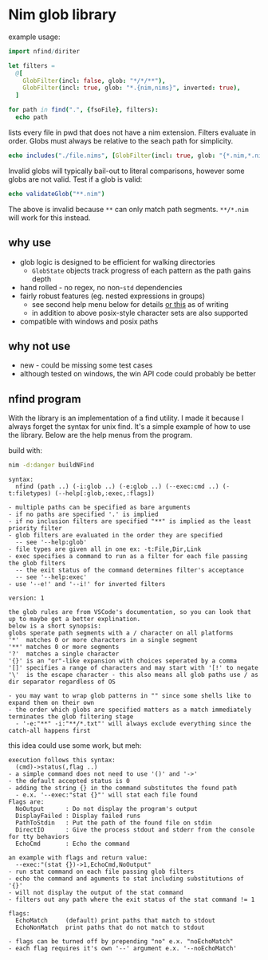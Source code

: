 # Nim glob library


example usage:
```nim
import nfind/diriter

let filters =
  @[
    GlobFilter(incl: false, glob: "*/*/**"),
    GlobFilter(incl: true, glob: "*.{nim,nims}", inverted: true),
  ]

for path in find(".", {fsoFile}, filters):
  echo path
```

lists every file in pwd that does not have a nim extension. Filters evaluate
in order. Globs must always be relative to the seach path for simplicity.

```nim
echo includes("./file.nims", [GlobFilter(incl: true, glob: "{*.nim,*.nims}")])
```

Invalid globs will typically bail-out to literal comparisons, however some globs are not valid. Test if a glob is valid:

```nim
echo validateGlob("**.nim")
```
The above is invalid because `**` can only match path segments.
`**/*.nim` will work for this instead.


## why use
* glob logic is designed to be efficient for walking directories
    - `GlobState` objects track progress of each pattern as the path gains depth
* hand rolled - no regex, no non-`std` dependencies
* fairly robust features (eg. nested expressions in groups)
    - see second help menu below for details [or this](https://code.visualstudio.com/docs/editor/glob-patterns) as of writing
    - in addition to above posix-style character sets are also supported
* compatible with windows and posix paths

## why not use
* new - could be missing some test cases
* although tested on windows, the win API code could probably be better

## nfind program

With the library is an implementation of a find utility. I made it because I always forget the
syntax for unix find. It's a simple example of how to use the library. Below are the help menus
from the program.

build with:
```bash
nim -d:danger buildNFind
```

```
syntax:
  nfind (path ..) (-i:glob ..) (-e:glob ..) (--exec:cmd ..) (-t:filetypes) (--help[:glob,:exec,:flags])

- multiple paths can be specified as bare arguments
- if no paths are specified '.' is implied
- if no inclusion filters are specified "**" is implied as the least priority filter
- glob filters are evaluated in the order they are specified
  -- see '--help:glob'
- file types are given all in one ex: -t:File,Dir,Link
- exec specifies a command to run as a filter for each file passing the glob filters
  -- the exit status of the command determines filter's acceptance
  -- see '--help:exec'
- use '--e!' and '--i!' for inverted filters

version: 1
```

```
the glob rules are from VSCode's documentation, so you can look that up to maybe get a better explination.
below is a short synopsis:
globs sperate path segments with a / character on all platforms
'*'  matches 0 or more characters in a single segment
'**' matches 0 or more segments
'?'  matches a single character
'{}' is an "or"-like expansion with choices seperated by a comma
'[]' specifies a range of characters and may start with '[!' to negate
'\'  is the escape character - this also means all glob paths use / as dir separator regardless of OS

- you may want to wrap glob patterns in "" since some shells like to expand them on their own
- the order which globs are specified matters as a match immediately terminates the glob filtering stage
  - '-e:"**" -i:"**/*.txt"' will always exclude everything since the catch-all happens first
```

this idea could use some work, but meh:
```
execution follows this syntax:
  (cmd)->status(,flag ..)
- a simple command does not need to use '()' and '->'
- the default accepted status is 0
- adding the string {} in the command substitutes the found path
  - e.x. '--exec:"stat {}"' will stat each file found
Flags are:
  NoOutput      : Do not display the program's output
  DisplayFailed : Display failed runs
  PathToStdin   : Put the path of the found file on stdin
  DirectIO      : Give the process stdout and stderr from the console for tty behaviors
  EchoCmd       : Echo the command

an example with flags and return value:
  --exec:"(stat {})->1,EchoCmd,NoOutput"
- run stat command on each file passing glob filters
- echo the command and aguments to stat including substitutions of '{}'
- will not display the output of the stat command
- filters out any path where the exit status of the stat command != 1
```

```
flags:
  EchoMatch     (default) print paths that match to stdout
  EchoNonMatch  print paths that do not match to stdout

- flags can be turned off by prepending "no" e.x. "noEchoMatch"
- each flag requires it's own '--' argument e.x. '--noEchoMatch'
```
